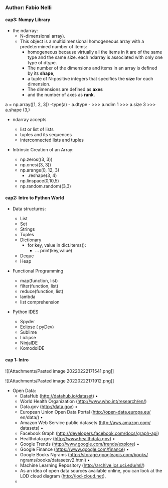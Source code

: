 
### Author: Fabio Nelli
#### cap3: Numpy Library
- the ndarray:
	- N-dimensional array). 
	- This object is a multidimensional homogeneous array with a predetermined number of items: 
		* homogeneous because virtually all the items in it are of the same type and the same size. each ndarray is associated with only one type of dtype. 
		* The number of the dimensions and items in an array is defined by its **shape**, 
		* a tuple of N-positive integers that specifies the **size** for each dimension. 
		* The dimensions are defined as **axes** 
		* and the number of axes as **rank**.

a = np.array([1, 2, 3])
	-type(a)
	- a.dtype
	- >>> a.ndim 1 >>> a.size 3 >>> a.shape (3,)

- ndarray accepts
	- list or list of lists
	- tuples and its sequences
	- interconnected lists and tuples

- Intrinsic Creation of an Array:
	- np.zeros((3, 3))
	- np.ones((3, 3))
	- np.arange(0, 12, 3)
		- .reshape(3, 4)
	- np.linspace(0,10,5)
	- np.random.random((3,3)



#### cap2: Intro to Python World
 - Data structures:
	 - List
	 - Set
	 - Strings
	 - Tuples
	 - Dictionary
		 - for key, value in dict.items(): 
			 - ... print(key,value)
	 - Deque
	 - Heap

- Functional Programming
	- map(function, list)
	- filter(function, list)
	- reduce(function, list)
	- lambda
	- list comprehension

- Python IDES
	- Spyder
	- Eclipse ( pyDev)
	- Sublime
	- Liclipse
	- NinjaIDE
	- KomodoIDE


#### cap 1: Intro 
![[Attachments/Pasted image 20220222171541.png]]


![[Attachments/Pasted image 20220222171912.png]]

- Open Data:
	- DataHub (http://datahub.io/dataset) • 
	- World Health Organization (http://www.who.int/research/en/) 
	-  Data.gov (http://data.gov) • 
	- European Union Open Data Portal (http://open-data.europa.eu/ en/data/) • 
	- Amazon Web Service public datasets (http://aws.amazon.com/ datasets) • 
	- Facebook Graph (http://developers.facebook.com/docs/graph-api)
	- Healthdata.gov (http://www.healthdata.gov) • 
	- Google Trends (http://www.google.com/trends/explore) • 
	- Google Finance (https://www.google.com/finance) • 
	- Google Books Ngrams (http://storage.googleapis.com/books/ ngrams/books/datasetsv2.html) • 
	- Machine Learning Repository (http://archive.ics.uci.edu/ml/) 
	- As an idea of open data sources available online, you can look at the LOD cloud diagram (http://lod-cloud.net),
	- 